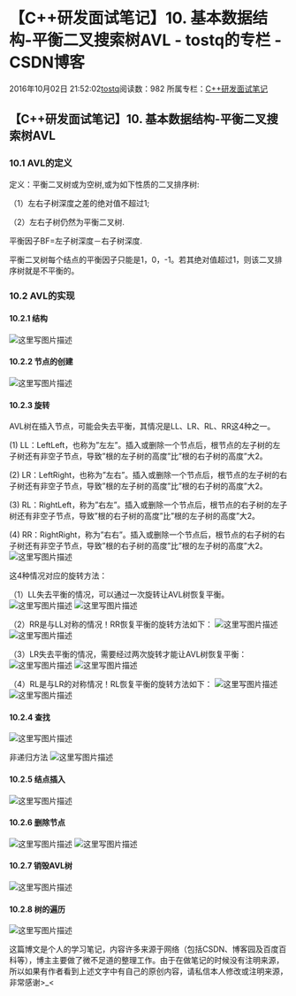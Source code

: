 # 【C++研发面试笔记】10. 基本数据结构-平衡二叉搜索树AVL - tostq的专栏 - CSDN博客





2016年10月02日 21:52:02[tostq](https://me.csdn.net/tostq)阅读数：982
所属专栏：[C++研发面试笔记](https://blog.csdn.net/column/details/15031.html)









## 【C++研发面试笔记】10. 基本数据结构-平衡二叉搜索树AVL

### **10.1 AVL的定义**

定义：平衡二叉树或为空树,或为如下性质的二叉排序树: 

（1）左右子树深度之差的绝对值不超过1; 

（2）左右子树仍然为平衡二叉树. 

平衡因子BF=左子树深度－右子树深度. 

平衡二叉树每个结点的平衡因子只能是1，0，-1。若其绝对值超过1，则该二叉排序树就是不平衡的。
### **10.2 AVL的实现**

#### **10.2.1 结构**

![这里写图片描述](https://img-blog.csdn.net/20161002204313521)

#### **10.2.2 节点的创建**

![这里写图片描述](https://img-blog.csdn.net/20161002204340106)

#### **10.2.3 旋转**

AVL树在插入节点，可能会失去平衡，其情况是LL、LR、RL、RR这4种之一。  

(1) LL：LeftLeft，也称为”左左”。插入或删除一个节点后，根节点的左子树的左子树还有非空子节点，导致”根的左子树的高度”比”根的右子树的高度”大2。 

(2) LR：LeftRight，也称为”左右”。插入或删除一个节点后，根节点的左子树的右子树还有非空子节点，导致”根的左子树的高度”比”根的右子树的高度”大2。 

(3) RL：RightLeft，称为”右左”。插入或删除一个节点后，根节点的右子树的左子树还有非空子节点，导致”根的右子树的高度”比”根的左子树的高度”大2。 

(4) RR：RightRight，称为”右右”。插入或删除一个节点后，根节点的右子树的右子树还有非空子节点，导致”根的右子树的高度”比”根的左子树的高度”大2。 
![这里写图片描述](https://img-blog.csdn.net/20161002204403544)

这4种情况对应的旋转方法： 

（1）LL失去平衡的情况，可以通过一次旋转让AVL树恢复平衡。 
![这里写图片描述](https://img-blog.csdn.net/20161002204421725)
![这里写图片描述](https://img-blog.csdn.net/20161002204437835)

（2）RR是与LL对称的情况！RR恢复平衡的旋转方法如下： 
![这里写图片描述](https://img-blog.csdn.net/20161002204503264)
![这里写图片描述](https://img-blog.csdn.net/20161002204518944)

（3）LR失去平衡的情况，需要经过两次旋转才能让AVL树恢复平衡： 
![这里写图片描述](https://img-blog.csdn.net/20161002204615288)
![这里写图片描述](https://img-blog.csdn.net/20161002204629657)

（4）RL是与LR的对称情况！RL恢复平衡的旋转方法如下： 
![这里写图片描述](https://img-blog.csdn.net/20161002205015804)
![这里写图片描述](https://img-blog.csdn.net/20161002205403682)
#### **10.2.4 查找**

![这里写图片描述](https://img-blog.csdn.net/20161002214822270)

 非递归方法 
![这里写图片描述](https://img-blog.csdn.net/20161002214837130)
#### **10.2.5 结点插入**

![这里写图片描述](https://img-blog.csdn.net/20161002214931223)

#### **10.2.6 删除节点**

![这里写图片描述](https://img-blog.csdn.net/20161002214951991)
![这里写图片描述](https://img-blog.csdn.net/20161002215012820)
#### **10.2.7 销毁AVL树**

![这里写图片描述](https://img-blog.csdn.net/20161002215027602)

#### **10.2.8 树的遍历**

![这里写图片描述](https://img-blog.csdn.net/20161002215038270)

> 
这篇博文是个人的学习笔记，内容许多来源于网络（包括CSDN、博客园及百度百科等），博主主要做了微不足道的整理工作。由于在做笔记的时候没有注明来源，所以如果有作者看到上述文字中有自己的原创内容，请私信本人修改或注明来源，非常感谢>_<









